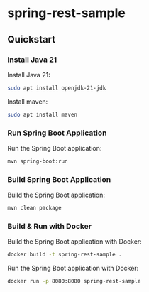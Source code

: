 # spring-rest-sample

## Quickstart

### Install Java 21

Install Java 21:

```sh
sudo apt install openjdk-21-jdk
```

Install maven:

```sh
sudo apt install maven
```

### Run Spring Boot Application

Run the Spring Boot application:

```sh
mvn spring-boot:run
```

### Build Spring Boot Application

Build the Spring Boot application:

```sh
mvn clean package
```

### Build & Run with Docker

Build the Spring Boot application with Docker:

```sh
docker build -t spring-rest-sample .
```

Run the Spring Boot application with Docker:

```sh
docker run -p 8080:8080 spring-rest-sample
```
